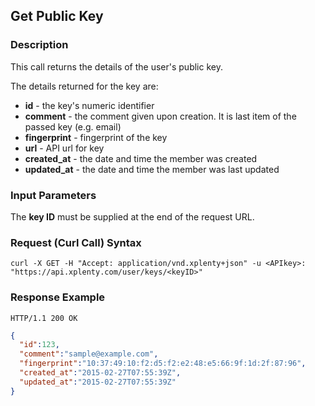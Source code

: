 ## Get Public Key

### Description
This call returns the details of the user's public key.

The details returned for the key are:

* **id** - the key's numeric identifier
* **comment** - the comment given upon creation. It is last item of the passed key (e.g. email)
* **fingerprint** - fingerprint of the key
* **url** - API url for key
* **created_at** - the date and time the member was created
* **updated_at** - the date and time the member was last updated

### Input Parameters
The **key ID** must be supplied at the end of the request URL.

### Request (Curl Call) Syntax
```shell
curl -X GET -H "Accept: application/vnd.xplenty+json" -u <APIkey>: "https://api.xplenty.com/user/keys/<keyID>"
```

### Response Example
```HTTP
HTTP/1.1 200 OK
```

```json
{
  "id":123,
  "comment":"sample@example.com",
  "fingerprint":"10:37:49:10:f2:d5:f2:e2:48:e5:66:9f:1d:2f:87:96",
  "created_at":"2015-02-27T07:55:39Z",
  "updated_at":"2015-02-27T07:55:39Z"
}
```
